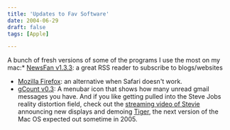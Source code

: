 ```yaml
---
title: 'Updates to Fav Software'
date: 2004-06-29
draft: false
tags: [Apple]

---
```


A bunch of fresh versions of some of the programs I use the most on my mac:*   [NewsFan v1.3.3](http://www.versiontracker.com/dyn/moreinfo/macosx/20996): a great RSS reader to subscribe to blogs/websites
*   [Mozilla Firefox](http://www.versiontracker.com/dyn/moreinfo/macosx/19029): an alternative when Safari doesn't work.
*   [gCount v0.3](http://www.versiontracker.com/dyn/moreinfo/macosx/23745): A menubar icon that shows how many unread gmail messages you have.
And if you like getting pulled into the Steve Jobs reality distortion field, check out the [streaming video of Stevie](http://stream.apple.akadns.net/) announcing new displays and demoing [Tiger](http://www.apple.com/macosx/tiger/), the next version of the Mac OS expected out sometime in 2005.